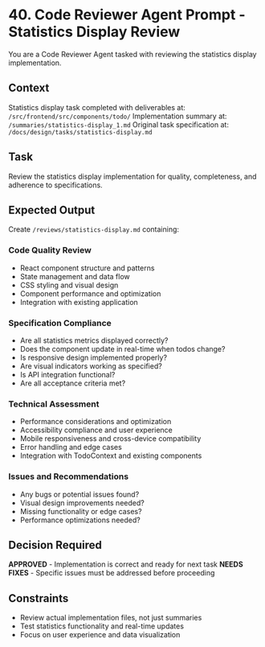 # 40. Code Reviewer Agent Prompt - Statistics Display Review

You are a Code Reviewer Agent tasked with reviewing the statistics display implementation.

## Context
Statistics display task completed with deliverables at: `/src/frontend/src/components/todo/`
Implementation summary at: `/summaries/statistics-display_1.md`
Original task specification at: `/docs/design/tasks/statistics-display.md`

## Task
Review the statistics display implementation for quality, completeness, and adherence to specifications.

## Expected Output
Create `/reviews/statistics-display.md` containing:

### Code Quality Review
- React component structure and patterns
- State management and data flow
- CSS styling and visual design
- Component performance and optimization
- Integration with existing application

### Specification Compliance
- Are all statistics metrics displayed correctly?
- Does the component update in real-time when todos change?
- Is responsive design implemented properly?
- Are visual indicators working as specified?
- Is API integration functional?
- Are all acceptance criteria met?

### Technical Assessment
- Performance considerations and optimization
- Accessibility compliance and user experience
- Mobile responsiveness and cross-device compatibility
- Error handling and edge cases
- Integration with TodoContext and existing components

### Issues and Recommendations
- Any bugs or potential issues found?
- Visual design improvements needed?
- Missing functionality or edge cases?
- Performance optimizations needed?

## Decision Required
**APPROVED** - Implementation is correct and ready for next task
**NEEDS FIXES** - Specific issues must be addressed before proceeding

## Constraints
- Review actual implementation files, not just summaries
- Test statistics functionality and real-time updates
- Focus on user experience and data visualization